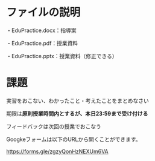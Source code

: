 # ファイルの説明
・EduPractice.docx：指導案

・EduPractice.pdf：授業資料

・EduPractice.pptx：授業資料（修正できる）

# 課題
実習をおこない、わかったこと・考えたことをまとめなさい

期限は**原則授業時間内とするが、本日23:59まで受け付ける**

フィードバックは次回の授業でおこなう

Googkeフォームは以下のURLから開くことができます。

https://forms.gle/zgzyQonHzNEXUm6VA